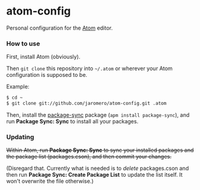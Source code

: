 # atom-config

Personal configuration for the [Atom](http://atom.io) editor.

### How to use

First, install Atom (obviously).

Then `git clone` this repository into `~/.atom` or wherever your Atom configuration is supposed to be.

Example:

```bash
$ cd ~
$ git clone git://github.com/jaromero/atom-config.git .atom
```

Then, install the [package-sync](http://atom.io/packages/package-sync) package (`apm install package-sync`), and run **Package Sync: Sync** to install all your packages.

### Updating

~~Within Atom, run **Package Sync: Sync** to sync your installed packages and the package list (packages.cson), and then commit your changes.~~

(Disregard that. Currently what is needed is to _delete_ packages.cson and then run **Package Sync: Create Package List** to update the list itself. It won't overwrite the file otherwise.)
